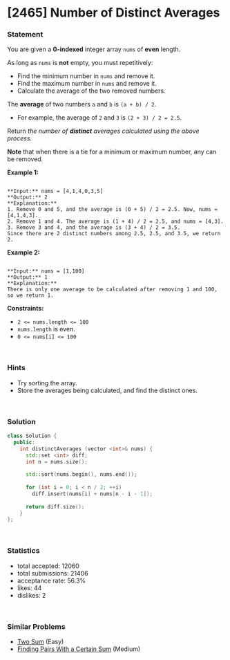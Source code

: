 # [2465] Number of Distinct Averages



### Statement

You are given a **0-indexed** integer array `nums` of **even** length.

As long as `nums` is **not** empty, you must repetitively:

* Find the minimum number in `nums` and remove it.
* Find the maximum number in `nums` and remove it.
* Calculate the average of the two removed numbers.



The **average** of two numbers `a` and `b` is `(a + b) / 2`.

* For example, the average of `2` and `3` is `(2 + 3) / 2 = 2.5`.



Return *the number of **distinct** averages calculated using the above process*.

**Note** that when there is a tie for a minimum or maximum number, any can be removed.


**Example 1:**

```

**Input:** nums = [4,1,4,0,3,5]
**Output:** 2
**Explanation:**
1. Remove 0 and 5, and the average is (0 + 5) / 2 = 2.5. Now, nums = [4,1,4,3].
2. Remove 1 and 4. The average is (1 + 4) / 2 = 2.5, and nums = [4,3].
3. Remove 3 and 4, and the average is (3 + 4) / 2 = 3.5.
Since there are 2 distinct numbers among 2.5, 2.5, and 3.5, we return 2.

```

**Example 2:**

```

**Input:** nums = [1,100]
**Output:** 1
**Explanation:**
There is only one average to be calculated after removing 1 and 100, so we return 1.

```

**Constraints:**
* `2 <= nums.length <= 100`
* `nums.length` is even.
* `0 <= nums[i] <= 100`


<br>

### Hints

- Try sorting the array.
- Store the averages being calculated, and find the distinct ones.

<br>

### Solution

```cpp
class Solution {
  public:
    int distinctAverages (vector <int>& nums) {
      std::set <int> diff;
      int n = nums.size();
      
      std::sort(nums.begin(), nums.end());
      
      for (int i = 0; i < n / 2; ++i)
        diff.insert(nums[i] + nums[n - i - 1]);
      
      return diff.size();
    }
};
```

<br>

### Statistics

- total accepted: 12060
- total submissions: 21406
- acceptance rate: 56.3%
- likes: 44
- dislikes: 2

<br>

### Similar Problems

- [Two Sum](https://leetcode.com/problems/two-sum) (Easy)
- [Finding Pairs With a Certain Sum](https://leetcode.com/problems/finding-pairs-with-a-certain-sum) (Medium)

